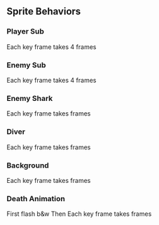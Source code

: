 ## Sprite Behaviors
### Player Sub
Each key frame takes 4 frames
### Enemy Sub
Each key frame takes 4 frames
### Enemy Shark
Each key frame takes frames
### Diver 
Each key frame takes frames
### Background
Each key frame takes frames
### Death Animation
First flash b&w
Then Each key frame takes frames
